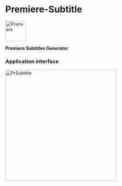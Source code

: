 # Premiere-Subtitle
<img src="https://gss2.bdstatic.com/-fo3dSag_xI4khGkpoWK1HF6hhy/baike/w%3D268/sign=24b4e201dd3f8794d3ff4f28ea1a0ead/5bafa40f4bfbfbed1d9537c671f0f736aec31fbe.jpg" alt="Premiere" width="64">

**Premiere Subtitles Generator**

### Application interface
<img src="https://i.loli.net/2017/08/19/59983b985aaef.png" alt="PrSubtitle" width="350" />

